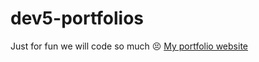# dev5-portfolios

Just for fun we will code so much 😣
[My portfolio website](https://www.akuutweb.be/)
